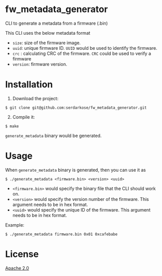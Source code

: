 # fw_metadata_generator
CLI to generate a metadata from a firmware (.bin)

This CLI uses the below metadata format
- `size`: size of the firmware image.
- `uuid`: unique firmware ID. `UUID` would be used to identify the firmware.
- `crc` : calculating CRC of the firmware. `CRC` could be used to verify a firmware
- `version`: firmware version. 

# Installation
1. Download the project:

`$ git clone git@github.com:serdarkose/fw_metadata_generator.git`

2. Compile it:

`$ make`

`generate_metadata` binary would be generated.


# Usage
When `generate_metadata` binary is generated, then you can use it as

`$ ./generate_metadata <firmware.bin> <version> <uuid>`

- `<firmware.bin>` would specify the binary file that the CLI should work on.
- `<version>` would specify the version number of the firmware. This argument needs to be in hex format.
- `<uuid>` would specify the unique ID of the firmware. This argument needs to be in hex format.

Example: 

`$ ./generate_metadata firmware.bin 0x01 0xcafebabe`

# License

[Apache 2.0](LICENSE)
